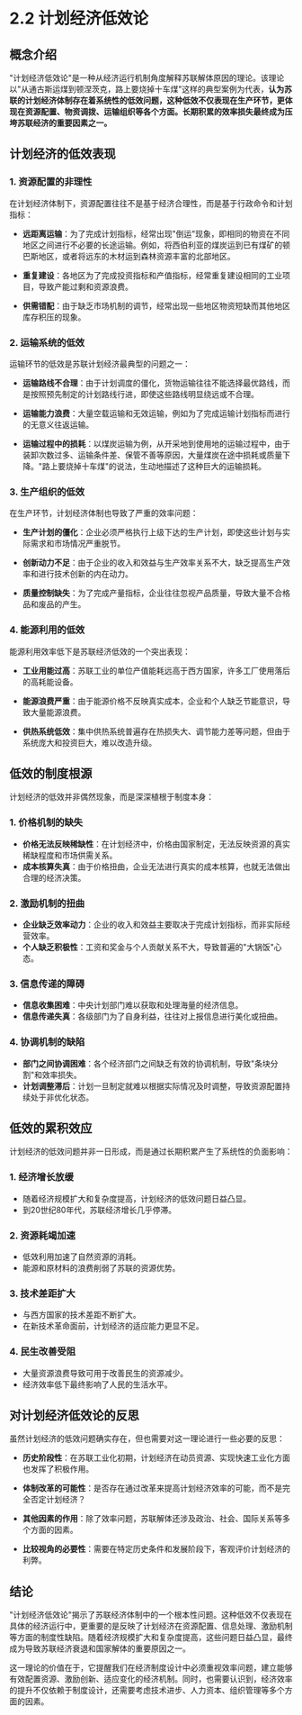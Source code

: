# 2.2 计划经济低效论

## 概念介绍

"计划经济低效论"是一种从经济运行机制角度解释苏联解体原因的理论。该理论以"从通古斯运煤到顿涅茨克，路上要烧掉十车煤"这样的典型案例为代表，**认为苏联的计划经济体制存在着系统性的低效问题，这种低效不仅表现在生产环节，更体现在资源配置、物资调拨、运输组织等各个方面。长期积累的效率损失最终成为压垮苏联经济的重要因素之一。**

## 计划经济的低效表现

### 1. 资源配置的非理性

在计划经济体制下，资源配置往往不是基于经济合理性，而是基于行政命令和计划指标：

*   **远距离运输**：为了完成计划指标，经常出现"倒运"现象，即相同的物资在不同地区之间进行不必要的长途运输。例如，将西伯利亚的煤炭运到已有煤矿的顿巴斯地区，或者将远东的木材运到森林资源丰富的北部地区。

*   **重复建设**：各地区为了完成投资指标和产值指标，经常重复建设相同的工业项目，导致产能过剩和资源浪费。

*   **供需错配**：由于缺乏市场机制的调节，经常出现一些地区物资短缺而其他地区库存积压的现象。

### 2. 运输系统的低效

运输环节的低效是苏联计划经济最典型的问题之一：

*   **运输路线不合理**：由于计划调度的僵化，货物运输往往不能选择最优路线，而是按照预先制定的计划路线行进，即使这些路线明显绕远或不合理。

*   **运输能力浪费**：大量空载运输和无效运输，例如为了完成运输计划指标而进行的无意义往返运输。

*   **运输过程中的损耗**：以煤炭运输为例，从开采地到使用地的运输过程中，由于装卸次数过多、运输条件差、保管不善等原因，大量煤炭在途中损耗或质量下降。"路上要烧掉十车煤"的说法，生动地描述了这种巨大的运输损耗。

### 3. 生产组织的低效

在生产环节，计划经济体制也导致了严重的效率问题：

*   **生产计划的僵化**：企业必须严格执行上级下达的生产计划，即使这些计划与实际需求和市场情况严重脱节。

*   **创新动力不足**：由于企业的收入和效益与生产效率关系不大，缺乏提高生产效率和进行技术创新的内在动力。

*   **质量控制缺失**：为了完成产量指标，企业往往忽视产品质量，导致大量不合格品和废品的产生。

### 4. 能源利用的低效

能源利用效率低下是苏联经济低效的一个突出表现：

*   **工业用能过高**：苏联工业的单位产值能耗远高于西方国家，许多工厂使用落后的高耗能设备。

*   **能源浪费严重**：由于能源价格不反映真实成本，企业和个人缺乏节能意识，导致大量能源浪费。

*   **供热系统低效**：集中供热系统普遍存在热损失大、调节能力差等问题，但由于系统庞大和投资巨大，难以改造升级。

## 低效的制度根源

计划经济的低效并非偶然现象，而是深深植根于制度本身：

### 1. 价格机制的缺失

*   **价格无法反映稀缺性**：在计划经济中，价格由国家制定，无法反映资源的真实稀缺程度和市场供需关系。
*   **成本核算失真**：由于价格扭曲，企业无法进行真实的成本核算，也就无法做出合理的经济决策。

### 2. 激励机制的扭曲

*   **企业缺乏效率动力**：企业的收入和效益主要取决于完成计划指标，而非实际经营效率。
*   **个人缺乏积极性**：工资和奖金与个人贡献关系不大，导致普遍的"大锅饭"心态。

### 3. 信息传递的障碍

*   **信息收集困难**：中央计划部门难以获取和处理海量的经济信息。
*   **信息传递失真**：各级部门为了自身利益，往往对上报信息进行美化或扭曲。

### 4. 协调机制的缺陷

*   **部门之间协调困难**：各个经济部门之间缺乏有效的协调机制，导致"条块分割"和效率损失。
*   **计划调整滞后**：计划一旦制定就难以根据实际情况及时调整，导致资源配置持续处于非优化状态。

## 低效的累积效应

计划经济的低效问题并非一日形成，而是通过长期积累产生了系统性的负面影响：

### 1. 经济增长放缓

*   随着经济规模扩大和复杂度提高，计划经济的低效问题日益凸显。
*   到20世纪80年代，苏联经济增长几乎停滞。

### 2. 资源耗竭加速

*   低效利用加速了自然资源的消耗。
*   能源和原材料的浪费削弱了苏联的资源优势。

### 3. 技术差距扩大

*   与西方国家的技术差距不断扩大。
*   在新技术革命面前，计划经济的适应能力更显不足。

### 4. 民生改善受阻

*   大量资源浪费导致可用于改善民生的资源减少。
*   经济效率低下最终影响了人民的生活水平。

## 对计划经济低效论的反思

虽然计划经济的低效问题确实存在，但也需要对这一理论进行一些必要的反思：

*   **历史阶段性**：在苏联工业化初期，计划经济在动员资源、实现快速工业化方面也发挥了积极作用。

*   **体制改革的可能性**：是否存在通过改革来提高计划经济效率的可能，而不是完全否定计划经济？

*   **其他因素的作用**：除了效率问题，苏联解体还涉及政治、社会、国际关系等多个方面的因素。

*   **比较视角的必要性**：需要在特定历史条件和发展阶段下，客观评价计划经济的利弊。

## 结论

"计划经济低效论"揭示了苏联经济体制中的一个根本性问题。这种低效不仅表现在具体的经济运行中，更重要的是反映了计划经济在资源配置、信息处理、激励机制等方面的制度性缺陷。随着经济规模扩大和复杂度提高，这些问题日益凸显，最终成为导致苏联经济衰退和国家解体的重要原因之一。

这一理论的价值在于，它提醒我们在经济制度设计中必须重视效率问题，建立能够有效配置资源、激励创新、适应变化的经济机制。同时，也需要认识到，经济效率的提升不仅依赖于制度设计，还需要考虑技术进步、人力资本、组织管理等多个方面的因素。